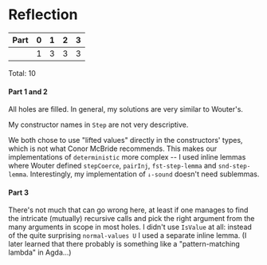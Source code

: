 # Reflection
| Part | 0 | 1 | 2 | 3 |
|------|---|---|---|---|
|      | 1 | 3 | 3 | 3 |

Total: 10

#### Part 1 and 2

All holes are filled. In general, my solutions are very similar to Wouter's.

My constructor names in `Step` are not very descriptive.

We both chose to use "lifted values" directly in the constructors' types, which is not what Conor McBride recommends. This makes our implementations of `deterministic` more complex -- I used inline lemmas where Wouter defined `stepCoerce`, `pairInj`, `fst-step-lemma` and `snd-step-lemma`. Interestingly, my implementation of `⇓-sound` doesn't need sublemmas.

#### Part 3

There's not much that can go wrong here, at least if one manages to find the intricate (mutually) recursive calls and pick the right argument from the many arguments in scope in most holes. I didn't use `IsValue` at all: instead of the quite surprising `normal-values U` I used a separate inline lemma. (I later learned that there probably is something like a "pattern-matching lambda" in Agda...)
